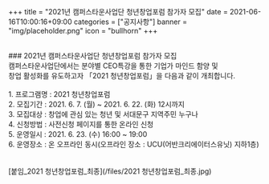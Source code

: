 +++
title = "2021년 캠퍼스타운사업단 청년창업포럼 참가자 모집"
date = 2021-06-16T10:00:16+09:00
categories = ["공지사항"]
banner = "img/placeholder.png"
icon = "bullhorn"
+++
<!--more-->

<br>
### 2021년 캠퍼스타운사업단 청년창업포럼 참가자 모집

<br>
캠퍼스타운사업단에서는 분야별 CEO특강을 통한 기업가 마인드 함양 및 <br>창업 활성화를 유도하고자 「2021 청년창업포럼」을 다음과 같이 개최합니다.
<br>
<br>
1. 프로그램명 : 2021 청년창업포럼<br>
 2. 모집기간 : 2021. 6. 7. (월) ~ 2021. 6. 22. (화) 12시까지<br>
 3. 모집대상 : 창업에 관심 있는 청년 및 서대문구 지역주민 누구나<br>
 4. 신청방법 : 사전신청 페이지를 통한 온라인 신청<br>
 5. 운영일시 : 2021. 6. 23. (수) 16:00 ~ 19:00<br>
 6. 운영장소 : 온 오프라인 동시(오프라인 장소 : UCU(어반크리에이터스유닛) 지하1층)<br>

<br>
<br>
[붙임_2021 청년창업포럼_최종](/files/2021 청년창업포럼_최종.jpg)
<br>
<br>
